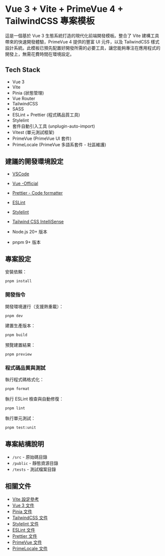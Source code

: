 # Vue 3 + Vite + PrimeVue 4 + TailwindCSS 專案模板

這是一個基於 Vue 3 生態系統打造的現代化前端開發模板。整合了 Vite 建構工具帶來的快速開發體驗，PrimeVue 4 提供的豐富 UI 元件，以及 TailwindCSS 樣式設計系統。此模板已預先配置好開發所需的必要工具，讓您能夠專注在應用程式的開發上，無需花費時間在環境設定。

## Tech Stack

- Vue 3
- Vite
- Pinia (狀態管理)
- Vue Router
- TailwindCSS
- SASS
- ESLint + Prettier (程式碼品質工具)
- Stylelint
- 套件自動引入工具 (unplugin-auto-import)
- Vitest (單元測試框架)
- PrimeVue (PrimeVue UI 套件)
- PrimeLocale (PrimeVue 多語系套件 - 社區維護)

## 建議的開發環境設定

- [VSCode](https://code.visualstudio.com/) 
- [Vue -Official](https://marketplace.visualstudio.com/items?itemName=Vue.volar)
- [Prettier - Code formatter](https://marketplace.visualstudio.com/items?itemName=esbenp.prettier-vscode)
- [ESLint](https://marketplace.visualstudio.com/items?itemName=dbaeumer.vscode-eslint)
- [Stylelint](https://marketplace.visualstudio.com/items?itemName=stylelint.vscode-stylelint)
- [Tailwind CSS IntelliSense](https://marketplace.visualstudio.com/items?itemName=bradlc.vscode-tailwindcss#review-details)

- Node.js 20+ 版本
- pnpm 9+ 版本

## 專案設定

安裝依賴：
```sh
pnpm install
```

### 開發指令

開發環境運行（支援熱重載）：
```sh
pnpm dev
```

建置生產版本：
```sh
pnpm build
```

預覽建置結果：
```sh
pnpm preview
```

### 程式碼品質與測試

執行程式碼格式化：
```sh
pnpm format
```

執行 ESLint 檢查與自動修復：
```sh
pnpm lint
```

執行單元測試：
```sh
pnpm test:unit
```

## 專案結構說明

- `/src` - 原始碼目錄
- `/public` - 靜態資源目錄
- `/tests` - 測試檔案目錄

## 相關文件

- [Vite 設定參考](https://vitejs.dev/config/)
- [Vue 3 文件](https://vuejs.org/)
- [Pinia 文件](https://pinia.vuejs.org/)
- [TailwindCSS 文件](https://tailwindcss.com/docs)
- [Stylelint 文件](https://stylelint.io/)
- [ESLint 文件](https://eslint.org/)
- [Prettier 文件](https://prettier.io/)
- [PrimeVue 文件](https://primevue.org/)
- [PrimeLocale 文件](https://github.com/primefaces/primelocale)
